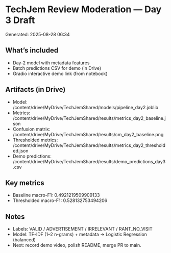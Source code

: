 # TechJem Review Moderation — Day 3 Draft
Generated: 2025-08-28 06:34
## What’s included
- Day-2 model with metadata features
- Batch predictions CSV for demo (in Drive)
- Gradio interactive demo link (from notebook)

## Artifacts (in Drive)
- Model: /content/drive/MyDrive/TechJemShared/models/pipeline_day2.joblib
- Metrics: /content/drive/MyDrive/TechJemShared/results/metrics_day2_baseline.json
- Confusion matrix: /content/drive/MyDrive/TechJemShared/results/cm_day2_baseline.png
- Thresholded metrics: /content/drive/MyDrive/TechJemShared/results/metrics_day2_thresholded.json
- Demo predictions: /content/drive/MyDrive/TechJemShared/results/demo_predictions_day3.csv

## Key metrics
- Baseline macro-F1: 0.4921219509909133
- Thresholded macro-F1: 0.528132753494206

## Notes
- Labels: VALID / ADVERTISEMENT / IRRELEVANT / RANT_NO_VISIT
- Model: TF-IDF (1–2 n-grams) + metadata → Logistic Regression (balanced)
- Next: record demo video, polish README, merge PR to main.

